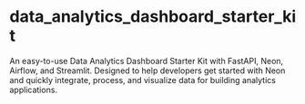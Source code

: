 # data_analytics_dashboard_starter_kit
An easy-to-use Data Analytics Dashboard Starter Kit with FastAPI, Neon, Airflow, and Streamlit. Designed to help developers get started with Neon and quickly integrate, process, and visualize data for building analytics applications.

